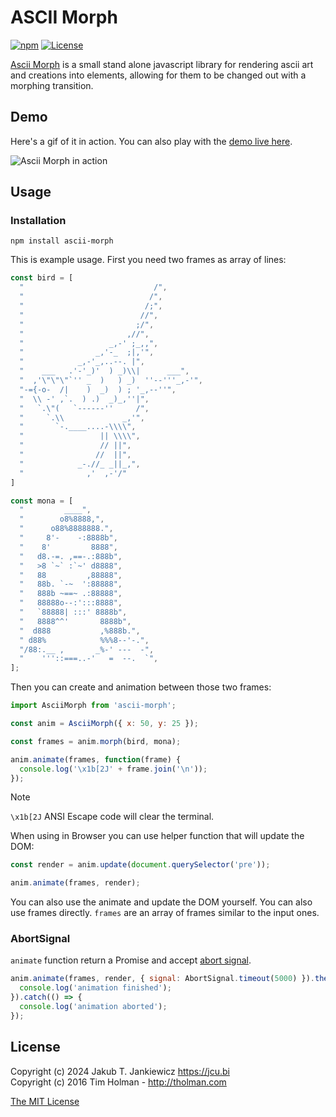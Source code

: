 # ASCII Morph

[![npm](https://img.shields.io/badge/npm-0.2.3-blue.svg)](https://www.npmjs.com/package/ascii-morph)
[![License](https://img.shields.io/badge/License-MIT-orange.svg)](https://opensource.org/license/MIT)

[Ascii Morph](https://github.com/jcubic/ascii-morph) is a small stand alone javascript library for rendering ascii art and creations into elements, allowing for them to be changed out with a morphing transition.

## Demo
Here's a gif of it in action. You can also play with the [demo live here](https://codepen.io/jcubic/pen/dyxXdLE).

![Ascii Morph in action](https://s3.amazonaws.com/tholman.com/static-assets/ascii-morph-demo.gif)

## Usage

### Installation

```
npm install ascii-morph
```

This is example usage. First you need two frames as array of lines:

```javascript
const bird = [
  "                             /",
  "                            /",
  "                           /;",
  "                          //",
  "                         ;/",
  "                       ,//",
  "                   _,-' ;_,,",
  "                _,'-_  ;|,'",
  "            _,-'_,..--. |",
  "    ___   .'-'_)'  ) _)\\|      ___",
  "  ,'\"\"\"`'' _  )   ) _)  ''--'''_,-'",
  "-={-o-  /|    )  _)  ) ; '_,--''",
  "  \\ -' ,`.  ) .)  _)_,''|",
  "   `.\"(   `------''     /",
  "     `.\\             _,'",
  "       `-.____....-\\\\",
  "                 || \\\\",
  "                 // ||",
  "                //  ||",
  "            _-.//_ _||_,",
  "              ,'  ,-'/"
]

const mona = [
  "         ____",
  "        o8%8888,",
  "      o88%8888888.",
  "     8'-    -:8888b",
  "    8'         8888",
  "   d8.-=. ,==-.:888b",
  "   >8 `~` :`~' d8888",
  "   88         ,88888",
  "   88b. `-~  ':88888",
  "   888b ~==~ .:88888",
  "   88888o--:':::8888",
  "   `88888| :::' 8888b",
  "   8888^^'       8888b",
  "  d888           ,%888b.",
  " d88%            %%%8--'-.",
  "/88:.__ ,       _%-' ---  -",
  "    '''::===..-'   =  --.  `",
];
```

Then you can create and animation between those two frames:

```javascript
import AsciiMorph from 'ascii-morph';

const anim = AsciiMorph({ x: 50, y: 25 });

const frames = anim.morph(bird, mona);

anim.animate(frames, function(frame) {
  console.log('\x1b[2J' + frame.join('\n'));
});
```

> [!NOTE]
> `\x1b[2J` ANSI Escape code will clear the terminal.

When using in Browser you can use helper function that will update the DOM:

```javascript
const render = anim.update(document.querySelector('pre'));

anim.animate(frames, render);
```

You can also use the animate and update the DOM yourself. You can also use frames directly.
`frames` are an array of frames similar to the input ones.

### AbortSignal

`animate` function return a Promise and accept [abort signal](https://developer.mozilla.org/en-US/docs/Web/API/AbortSignal).

```javascript
anim.animate(frames, render, { signal: AbortSignal.timeout(5000) }).then(() => {
  console.log('animation finished');
}).catch(() => {
  console.log('animation aborted');
});
```

## License

Copyright (c) 2024 Jakub T. Jankiewicz https://jcu.bi<br/>
Copyright (c) 2016 Tim Holman - http://tholman.com

[The MIT License](https://github.com/jcubic/ascii-morph/blob/master/LICENSE.md)
